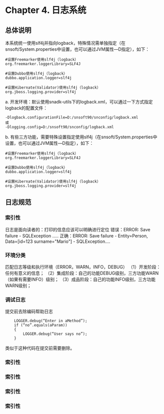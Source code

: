 # Chapter 4. 日志系统
## 总体说明

本系统统一使用slf4j并指向logback，特殊情况需单独指定（在snsoft/System.properties中设置，也可以通过JVM属性—D指定），如下：
```
#设置Freemarker使用slf4j（logback）
org.freemarker.loggerLibrary=SLF4J

#设置Dubbo使用slf4j（logback）
dubbo.application.logger=slf4j

#设置Hibernate(Validator)使用slf4j（logback）
org.jboss.logging.provider=slf4j
```
a. 开发环境：默认使用snadk-utils下的logback.xml，可以通过一下方式指定logback的配置文件：
```
-Dlogback.configurationFile=D:/snsoft90/snconfig/logback.xml
或
-Dlogging.config=D:/snsoft90/snconfig/logback.xml
```
b. 有些三方功能，需要特殊设置指定使用slf4j（在snsoft/System.properties中设置，也可以通过JVM属性—D指定），如下：
```
#设置Freemarker使用slf4j（logback）
org.freemarker.loggerLibrary=SLF4J

#设置Dubbo使用slf4j（logback）
dubbo.application.logger=slf4j

#设置Hibernate(Validator)使用slf4j（logback）
org.jboss.logging.provider=slf4j
```
## 日志规范
### 索引性
日志是面向读者的：打印的信息应该可以明确进行定位
    错误：ERROR: Save failure - SQLException .....
    正确：ERROR: Save failure - Entity=Person, Data=[id=123 surname="Mario"] - SQLException....
### 环境分类
匹配日志等级和执行环境（ERROR，WARN，INFO，DEBUG）
    （1）开发阶段：任何有意义的信息；
    （2）集成阶段：自己的功能DEBUG级别，三方功能WARN（如果有需要INFO）级别；
    （3）成品阶段：自己的功能INFO级别，三方功能WARN级别；
### 调试日志
提交前去除编码帮助日志
```
	LOGGER.debug(“Enter in aMethod”);
	if (“no”.equals(aParam)) 
	{
		LOGGER.debug(“User says no”);
	}
```
类似于这种代码在提交前需要删除。
### 索引性
### 索引性
### 索引性
### 索引性











